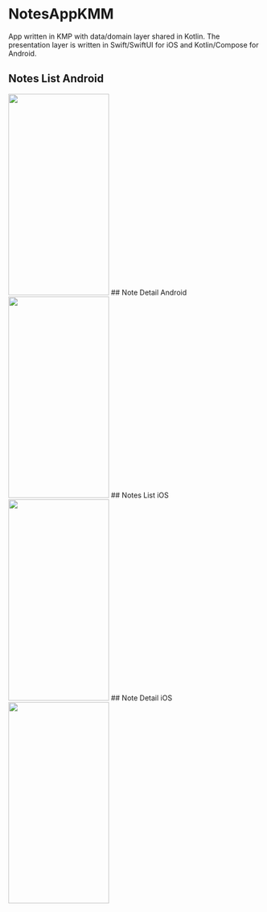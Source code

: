 # NotesAppKMM
App written in KMP with data/domain layer shared in Kotlin. The presentation layer is written in Swift/SwiftUI for iOS and Kotlin/Compose for Android.

## Notes List Android       
<img src="https://raw.github.com/Tibolte/NotesAppKMM/main/raw/android_1.png" width="200" height="400" />  
## Note Detail Android        
<img src="https://raw.github.com/Tibolte/NotesAppKMM/main/raw/android_2.png" width="200" height="400" />  
## Notes List iOS           
<img src="https://raw.github.com/Tibolte/NotesAppKMM/main/raw/ios_1.png" width="200" height="400" />   
## Note Detail iOS         
<img src="https://raw.github.com/Tibolte/NotesAppKMM/main/raw/ios_2.png" width="200" height="400" />   

